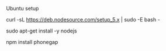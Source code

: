 Ubuntu setup

curl -sL https://deb.nodesource.com/setup_5.x | sudo -E bash -

sudo apt-get install -y nodejs

npm install phonegap
